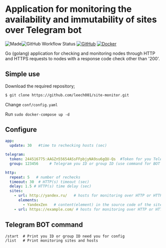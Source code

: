 # Application for monitoring the availability and immutability of sites over Telegram bot
![Made](https://img.shields.io/badge/Made%20with-Go-1f425f.svg)![GitHub Workflow Status](https://img.shields.io/github/actions/workflow/status/grfc-ru/telegram-site-monitor/docker-image.yml?label=BUILD%20%26%20PUBLISH%20APPLICATION&logo=github) [![GitHub](https://img.shields.io/badge/Git-Hub-purple.svg)](https://github.com/leech001/telegram-site-monitor) [![Docker](https://img.shields.io/badge/Docker-hub-2496ed.svg)](https://hub.docker.com/r/leech001/telegram-site-monitor)

Go (golang) application for checking and monitoring nodes through HTTP and HTTPS requests to nodes with a response code check other than '200'.

## Simple use
Download the required repository;

```bash
$ git clone https://github.com/leech001/site-monitor.git
```

Change `conf/config.yaml`

Run `sudo docker-compose up -d`

## Configure

```yaml
app:
  update: 30   #time to rechecking hosts (sec)

telegram:
  token: 244516775:AAGZп55654ASsFFpbjyNA9su6gQU-Qs  #Token for you Telegram BOT
  group: 123456     # Telegram you ID or group ID (use command for BOT /start

http:
  repeat: 5   # number of rechecks
  timeout: 30  # HTTP(s) timeout (sec)
  delay: 1.5 # HTTP(s) time delay (sec)
  sites:
    - url: http://yandex.ru/   # hosts for monitoring over HTTP or HTTPS with basic auth
      elements:
        - YandexZen   # content(element) in the source code of the site page
    - url: https://example.com/ # hosts for monitoring over HTTP or HTTPS
```

## Telegram BOT command
```
/start  # Print you ID or group ID need you for config
/list   # Print monitoring sites and hosts
```
